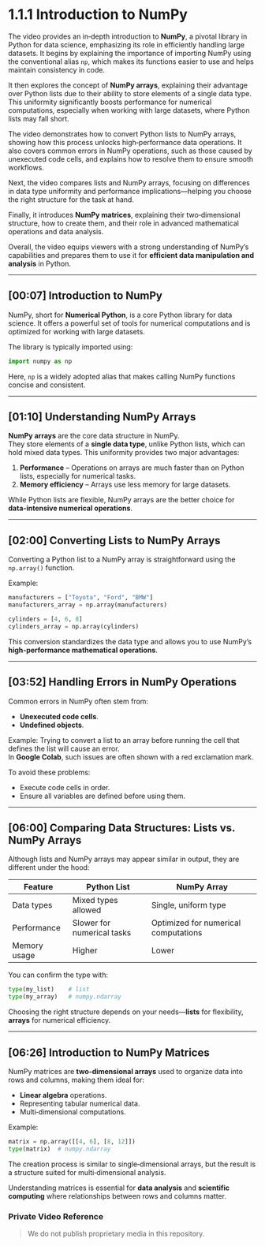 # 1.1.1 Introduction to NumPy

The video provides an in‑depth introduction to **NumPy**, a pivotal library in Python for data science, emphasizing its role in efficiently handling large datasets. It begins by explaining the importance of importing NumPy using the conventional alias `np`, which makes its functions easier to use and helps maintain consistency in code.

It then explores the concept of **NumPy arrays**, explaining their advantage over Python lists due to their ability to store elements of a single data type. This uniformity significantly boosts performance for numerical computations, especially when working with large datasets, where Python lists may fall short.

The video demonstrates how to convert Python lists to NumPy arrays, showing how this process unlocks high‑performance data operations. It also covers common errors in NumPy operations, such as those caused by unexecuted code cells, and explains how to resolve them to ensure smooth workflows.

Next, the video compares lists and NumPy arrays, focusing on differences in data type uniformity and performance implications—helping you choose the right structure for the task at hand.

Finally, it introduces **NumPy matrices**, explaining their two‑dimensional structure, how to create them, and their role in advanced mathematical operations and data analysis.

Overall, the video equips viewers with a strong understanding of NumPy’s capabilities and prepares them to use it for **efficient data manipulation and analysis** in Python.

---

## [00:07] Introduction to NumPy

NumPy, short for **Numerical Python**, is a core Python library for data science. It offers a powerful set of tools for numerical computations and is optimized for working with large datasets.

The library is typically imported using:

```python
import numpy as np
```

Here, `np` is a widely adopted alias that makes calling NumPy functions concise and consistent.

---

## [01:10] Understanding NumPy Arrays

**NumPy arrays** are the core data structure in NumPy.  
They store elements of a **single data type**, unlike Python lists, which can hold mixed data types. This uniformity provides two major advantages:

1. **Performance** – Operations on arrays are much faster than on Python lists, especially for numerical tasks.
2. **Memory efficiency** – Arrays use less memory for large datasets.

While Python lists are flexible, NumPy arrays are the better choice for **data‑intensive numerical operations**.

---

## [02:00] Converting Lists to NumPy Arrays

Converting a Python list to a NumPy array is straightforward using the `np.array()` function.

Example:

```python
manufacturers = ["Toyota", "Ford", "BMW"]
manufacturers_array = np.array(manufacturers)

cylinders = [4, 6, 8]
cylinders_array = np.array(cylinders)
```

This conversion standardizes the data type and allows you to use NumPy’s **high‑performance mathematical operations**.

---

## [03:52] Handling Errors in NumPy Operations

Common errors in NumPy often stem from:

- **Unexecuted code cells**.
- **Undefined objects**.

Example: Trying to convert a list to an array before running the cell that defines the list will cause an error.  
In **Google Colab**, such issues are often shown with a red exclamation mark.

To avoid these problems:

- Execute code cells in order.
- Ensure all variables are defined before using them.

---

## [06:00] Comparing Data Structures: Lists vs. NumPy Arrays

Although lists and NumPy arrays may appear similar in output, they are different under the hood:

| Feature             | Python List | NumPy Array |
|--------------------|-------------|-------------|
| Data types         | Mixed types allowed | Single, uniform type |
| Performance        | Slower for numerical tasks | Optimized for numerical computations |
| Memory usage       | Higher | Lower |

You can confirm the type with:

```python
type(my_list)    # list
type(my_array)   # numpy.ndarray
```

Choosing the right structure depends on your needs—**lists** for flexibility, **arrays** for numerical efficiency.

---

## [06:26] Introduction to NumPy Matrices

NumPy matrices are **two‑dimensional arrays** used to organize data into rows and columns, making them ideal for:

- **Linear algebra** operations.
- Representing tabular numerical data.
- Multi‑dimensional computations.

Example:

```python
matrix = np.array([[4, 6], [8, 12]])
type(matrix)  # numpy.ndarray
```

The creation process is similar to single‑dimensional arrays, but the result is a structure suited for multi‑dimensional analysis.

Understanding matrices is essential for **data analysis** and **scientific computing** where relationships between rows and columns matter.

### Private Video Reference
 
> We do not publish proprietary media in this repository.
